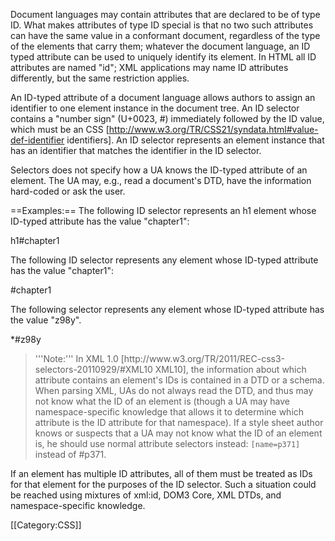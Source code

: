 Document languages may contain attributes that are declared to be of type ID. What makes attributes of type ID special is that no two such attributes can have the same value in a conformant document, regardless of the type of the elements that carry them; whatever the document language, an ID typed attribute can be used to uniquely identify its element. In HTML all ID attributes are named "id"; XML applications may name ID attributes differently, but the same restriction applies.

An ID-typed attribute of a document language allows authors to assign an identifier to one element instance in the document tree. An ID selector contains a "number sign" (U+0023, #) immediately followed by the ID value, which must be an CSS [http://www.w3.org/TR/CSS21/syndata.html#value-def-identifier identifiers]. An ID selector represents an element instance that has an identifier that matches the identifier in the ID selector.

Selectors does not specify how a UA knows the ID-typed attribute of an element. The UA may, e.g., read a document's DTD, have the information hard-coded or ask the user.

==Examples:==
The following ID selector represents an h1 element whose ID-typed attribute has the value "chapter1":

<syntaxhighlight lang="css">h1#chapter1</syntaxhighlight>

The following ID selector represents any element whose ID-typed attribute has the value "chapter1":

<syntaxhighlight lang="css">#chapter1</syntaxhighlight>

The following selector represents any element whose ID-typed attribute has the value "z98y".

<syntaxhighlight lang="css">*#z98y</syntaxhighlight>

<blockquote>'''Note:''' In XML 1.0 [http://www.w3.org/TR/2011/REC-css3-selectors-20110929/#XML10 XML10], the information about which attribute contains an element's IDs is contained in a DTD or a schema. When parsing XML, UAs do not always read the DTD, and thus may not know what the ID of an element is (though a UA may have namespace-specific knowledge that allows it to determine which attribute is the ID attribute for that namespace). If a style sheet author knows or suspects that a UA may not know what the ID of an element is, he should use normal attribute selectors instead: <code>[name=p371]</code> instead of #p371.</blockquote>

If an element has multiple ID attributes, all of them must be treated as IDs for that element for the purposes of the ID selector. Such a situation could be reached using mixtures of xml:id, DOM3 Core, XML DTDs, and namespace-specific knowledge.

[[Category:CSS]]